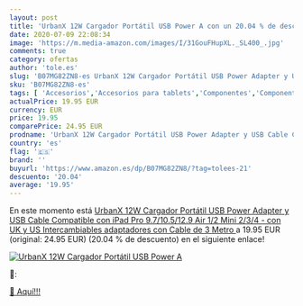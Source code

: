 ```yaml
---
layout: post
title: 'UrbanX 12W Cargador Portátil USB Power A con un 20.04 % de descuento'
date: 2020-07-09 22:08:34
image: 'https://m.media-amazon.com/images/I/31GouFHupXL._SL400_.jpg'
comments: true
category: ofertas
author: 'tole.es'
slug: 'B07MG82ZN8-es UrbanX 12W Cargador Portátil USB Power Adapter y USB Cable...'
sku: 'B07MG82ZN8-es'
tags: [ 'Accesorios','Accesorios para tablets','Componentes','Componentes y piezas para portátiles','Informática','Teclados de repuesto para portátiles y netbooks','Teclados para tablets','ipad', ]
actualPrice: 19.95 EUR
currency: EUR
price: 19.95
comparePrice: 24.95 EUR
prodname: 'UrbanX 12W Cargador Portátil USB Power Adapter y USB Cable Compatible con iPad Pro 9.7/10.5/12.9 Air 1/2 Mini 2/3/4 - con UK y US Intercambiables adaptadores  con Cable de 3 Metro '
country: 'es'
flag: '🇪🇸'
brand: ''
buyurl: 'https://www.amazon.es/dp/B07MG82ZN8/?tag=tolees-21'
descuento: '20.04'
average: '19.95'
---
```


En este momento está [UrbanX 12W Cargador Portátil USB Power Adapter y USB Cable Compatible con iPad Pro 9.7/10.5/12.9 Air 1/2 Mini 2/3/4 - con UK y US Intercambiables adaptadores  con Cable de 3 Metro ](https://www.amazon.es/dp/B07MG82ZN8/?tag=tolees-21) a 19.95 EUR (original: 24.95 EUR) (20.04 %  de descuento) en el siguiente enlace!

[![UrbanX 12W Cargador Portátil USB Power A](https://m.media-amazon.com/images/I/31GouFHupXL._SL400_.jpg)](https://www.amazon.es/dp/B07MG82ZN8/?tag=tolees-21)

🔎:


[🛒 Aquí!!!](https://www.amazon.es/dp/B07MG82ZN8/?tag=tolees-21)
